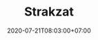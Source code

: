 ---
title     : "Strakzat"
thumbnail : "strakzat"
address   : "https://strakzat.com"
sitemap   : false
date      : 2020-07-21T08:03:00+07:00
---